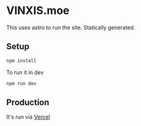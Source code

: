 # VINXIS.moe

This uses astro to run the site. Statically generated.

## Setup

```bash
npm install
```

To run it in dev

```bash
npm run dev
```     

## Production

It's run via [Vercel](https://vercel.com)
